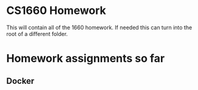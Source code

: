 # CS1660 Homework
This will contain all of the 1660 homework. If needed this can turn into the root of a different folder.

# Homework assignments so far

## Docker
